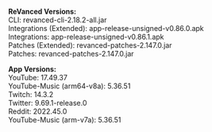 **ReVanced Versions:**  
CLI: revanced-cli-2.18.2-all.jar  
Integrations (Extended): app-release-unsigned-v0.86.0.apk  
Integrations: app-release-unsigned-v0.86.1.apk  
Patches (Extended): revanced-patches-2.147.0.jar  
Patches: revanced-patches-2.147.0.jar  


  
**App Versions:**  
YouTube: 17.49.37  
YouTube-Music (arm64-v8a): 5.36.51  
Twitch: 14.3.2  
Twitter: 9.69.1-release.0  
Reddit: 2022.45.0  
YouTube-Music (arm-v7a): 5.36.51  
